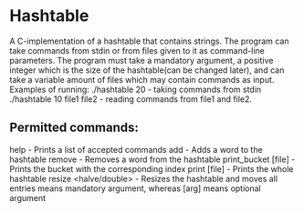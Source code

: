 # Hashtable

A C-implementation of a hashtable that contains strings. The program can take commands
from stdin or from files given to it as command-line parameters.
The program must take a mandatory argument, a positive integer which is the size of the hashtable(can be changed later),
and can take a variable amount of files which may contain commands as input. Examples of running:
./hashtable 20 - taking commands from stdin
./hashtable 10 file1 file2 - reading commands from file1 and file2.

## Permitted commands:
  help - Prints a list of accepted commands
  add <word> - Adds a word to the hashtable
  remove <word> - Removes a word from the hashtable
  print_bucket <index> [file] - Prints the bucket with the corresponding index
  print [file] - Prints the whole hashtable
  resize <halve/double> - Resizes the hashtable and moves all entries
  <arg> means mandatory argument, whereas [arg] means optional argument
